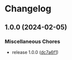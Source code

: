 # Changelog

## 1.0.0 (2024-02-05)


### Miscellaneous Chores

* release 1.0.0 ([dc7a6f1](https://github.com/ProxityStudios/javascript-starter/commit/dc7a6f14662f65b461e02c1e7b787ecfd07b74f2))
